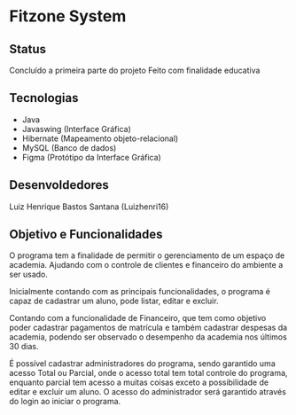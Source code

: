 # Fitzone System    

## Status
Concluído a primeira parte do projeto
Feito com finalidade educativa

## Tecnologias
- Java
- Javaswing (Interface Gráfica)
- Hibernate (Mapeamento objeto-relacional)
- MySQL (Banco de dados)
- Figma (Protótipo da Interface Gráfica)

## Desenvoldedores
Luiz Henrique Bastos Santana (Luizhenri16)

## Objetivo e Funcionalidades
O programa tem a finalidade de permitir o gerenciamento de um espaço de academia. Ajudando com o controle de clientes e financeiro do ambiente a ser usado.

Inicialmente contando com as principais funcionalidades, o programa é capaz de cadastrar um aluno, pode listar, editar e excluir. 

Contando com a funcionalidade de Financeiro, que tem como objetivo poder cadastrar pagamentos de matrícula e também cadastrar despesas da academia, podendo ser observado o desempenho da academia nos últimos 30 dias.

É possível cadastrar administradores do programa, sendo garantido uma acesso Total ou Parcial, onde o acesso total tem total controle do programa, enquanto parcial tem acesso a muitas coisas exceto a possibilidade de editar e excluir um aluno. O acesso do administrador será garantido através do login ao iniciar o programa.
